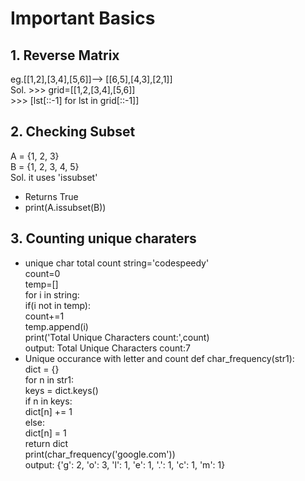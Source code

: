 # Important Basics 
## 1. Reverse Matrix  
eg.[[1,2],[3,4],[5,6]]--> [[6,5],[4,3],[2,1]]  
Sol. >>> grid=[[1,2,[3,4],[5,6]]  
     >>> [lst[::-1] for lst in grid[::-1]]
## 2. Checking Subset
A = {1, 2, 3}  
B = {1, 2, 3, 4, 5}  
Sol. it uses 'issubset'
- Returns True
- print(A.issubset(B))
## 3. Counting unique charaters
- unique char total count
string='codespeedy'  
count=0  
temp=[]  
for i in string:  
    if(i not in temp):  
        count+=1  
        temp.append(i)  
print('Total Unique Characters count:',count)  
output: Total Unique Characters count:7  
- Unique occurance with letter and count
def char_frequency(str1):  
    dict = {}  
    for n in str1:  
        keys = dict.keys()  
        if n in keys:  
            dict[n] += 1  
        else:  
            dict[n] = 1  
    return dict  
print(char_frequency('google.com'))  
output: {'g': 2, 'o': 3, 'l': 1, 'e': 1, '.': 1, 'c': 1, 'm': 1}  


